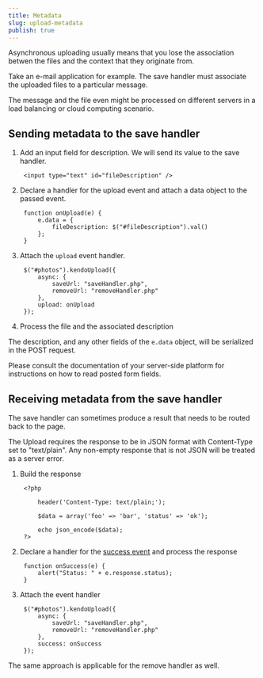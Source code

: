 ```yaml
---
title: Metadata
slug: upload-metadata
publish: true
---
```


Asynchronous uploading usually means that you lose the association betwen the files and the context that they originate from.

Take an e-mail application for example. The save handler must associate the uploaded files to a particular message.

The message and the file even might be processed on different servers in a load balancing or cloud computing scenario.

## Sending metadata to the save handler

1. Add an input field for description. We will send its value to the save handler.

        <input type="text" id="fileDescription" />

2. Declare a handler for the upload event and attach a data object to the passed event.

        function onUpload(e) {
            e.data = {
                fileDescription: $("#fileDescription").val()
            };
        }

3. Attach the `upload` event handler.

        $("#photos").kendoUpload({
            async: {
                saveUrl: "saveHandler.php",
                removeUrl: "removeHandler.php"
            },
            upload: onUpload
        });

4. Process the file and the associated description

The description, and any other fields of the `e.data` object, will be serialized in the POST request.

Please consult the documentation of your server-side platform for instructions on how to read posted form fields.

## Receiving metadata from the save handler

The save handler can sometimes produce a result that needs to be routed back to the page.

The Upload requires the response to be in JSON format with Content-Type set to "text/plain". Any non-empty response that is not JSON will be treated as a server error.

1. Build the response

        <?php

            header('Content-Type: text/plain;');

            $data = array('foo' => 'bar', 'status' => 'ok');

            echo json_encode($data);
        ?>

2. Declare a handler for the [success event](http://www.kendoui.com/documentation/ui-widgets/upload/events.aspx#success) and process the response

        function onSuccess(e) {
            alert("Status: " + e.response.status);
        }

3. Attach the event handler

        $("#photos").kendoUpload({
            async: {
                saveUrl: "saveHandler.php",
                removeUrl: "removeHandler.php"
            },
            success: onSuccess
        });

The same approach is applicable for the remove handler as well.
